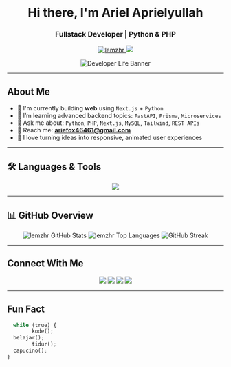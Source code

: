 <h1 align="center"> Hi there, I'm Ariel Aprielyullah</h1>
<h3 align="center">Fullstack Developer | Python & PHP </h3>

<p align="center">
  <a href="https://github.com/lemzhr">
    <img src="https://komarev.com/ghpvc/?username=lemzhr&label=Profile%20views&color=blueviolet&style=flat" alt="lemzhr" />
  </a>
  <a href="https://github.com/lemzhr?tab=followers">
    <img src="https://img.shields.io/github/followers/lemzhr?label=Followers&style=social" />
  </a>
</p>

<p align="center">
  <img src="https://developer-life.vercel.app/banner.svg" alt="Developer Life Banner"/>
</p>


---

## About Me
- 🔭 I'm currently building **web** using `Next.js` + `Python`
- 🌱 I’m learning advanced backend topics: `FastAPI`, `Prisma`, `Microservices`
- 💬 Ask me about: `Python`, `PHP`, `Next.js`, `MySQL`, `Tailwind`, `REST APIs`
- 📧 Reach me: **ariefox46461@gmail.com**
- 🎨 I love turning ideas into responsive, animated user experiences

---

## 🛠️ Languages & Tools

<p align="center">
  <img src="https://skillicons.dev/icons?i=python,nextjs,react,php,js,html,css,mysql,tailwind,bootstrap,github,figma" />
</p>

---

## 📊 GitHub Overview

<p align="center">

  <img src="https://github-readme-stats.vercel.app/api?username=lemzhr&show_icons=true&theme=radical&cache_seconds=1800" alt="lemzhr GitHub Stats"/>

  <img src="https://github-readme-stats.vercel.app/api/top-langs/?username=lemzhr&layout=compact&theme=radical&cache_seconds=1800" alt="lemzhr Top Languages"/>

  <img src="https://streak-stats.demolab.com?user=lemzhr&theme=radical" alt="GitHub Streak"/>

</p>

---

## Connect With Me

<p align="center">
  <a href="mailto:ariefox46461@gmail.com"><img src="https://img.shields.io/badge/Gmail-D14836?style=for-the-badge&logo=gmail&logoColor=white"/></a>
  <a href="https://instagram.com/lemzhr"><img src="https://img.shields.io/badge/Instagram-E4405F?style=for-the-badge&logo=instagram&logoColor=white"/></a>
  <a href="https://github.com/lemzhr"><img src="https://img.shields.io/badge/GitHub-181717?style=for-the-badge&logo=github&logoColor=white"/></a>
  <a href="https://linkedin.com/in/ariel-aprielyullah-687243352"><img src="https://img.shields.io/badge/LinkedIn-0A66C2?style=for-the-badge&logo=linkedin&logoColor=white"/></a>
</p>

---

##  Fun Fact
```python
  while (true) {
        kode();
  belajar();
        tidur();
  capucino();
}
